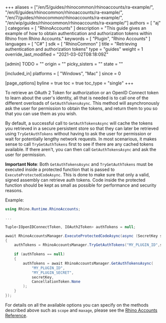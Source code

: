 +++
aliases = ["/en/5/guides/rhinocommon/rhinoaccounts/ra-example/", "/en/6/guides/rhinocommon/rhinoaccounts/ra-example/", "/en/7/guides/rhinocommon/rhinoaccounts/ra-example/", "/en/wip/guides/rhinocommon/rhinoaccounts/ra-example/"]
authors = [ "aj" ]
categories = [ "RhinoAccounts" ]
description = "This guide gives an example of how to obtain authentication and authorization tokens within Rhino from Rhino Accounts."
keywords = [ "Plugin", "Rhino Accounts" ]
languages = [ "C#" ]
sdk = [ "RhinoCommon" ]
title = "Retrieving authentication and authorization tokens"
type = "guides"
weight = 1
override_last_modified = "2021-03-02T08:18:09Z"

[admin]
TODO = ""
origin = ""
picky_sisters = ""
state = ""

[included_in]
platforms = [ "Windows", "Mac" ]
since = 0

[page_options]
byline = true
toc = true
toc_type = "single"
+++

To retrieve an OAuth 2 Token for authorization or an OpenID Connect token to learn about the user's identity, all that is needed is to call one of the different overloads of `GetAuthTokensAsync`. This method will asynchronously ask the user for permission to obtain the tokens, and return them to you so that you can use them as you wish.

By default, a successful call to `GetAuthTokensAsync` will cache the tokens you retrieved in a secure persistent store so that they can later be retrieved using `TryGetAuthTokens` without having to ask the user for permission or wait for potentially lengthy network requests. In most scenarious, it makes sense to call `TryGetAuthTokens` first to see if there are any cached tokens available. If there aren't, you can then call `GetAuthTokensAsync` and ask the user for permission.

**Important Note**: 
Both `GetAuthTokensAsync` and `TryGetAuthTokens` must be executed inside a protected function that is passed to `ExecuteProtectedCodeAsync`. This is done to make sure that only a valid, signed assembly can retrieve auth tokens. Code inside the protected function should be kept as small as possible for performance and security reasons.

Example:

```cs
using Rhino.Runtime.RhinoAccounts;

...

Tuple<IOpenIDConnectToken, IOAuth2Token> authTokens = null;

await RhinoAccountsManager.ExecuteProtectedCodeAsync(async (SecretKey secretKey) =>
{
	authTokens = RhinoAccountsManager.TryGetAuthTokens("MY_PLUGIN_ID",secretKey);
	
	if (authTokens == null)	
	{
		authTokens = await RhinoAccountsManager.GetAuthTokensAsync(
		    "MY_PLUGIN_ID",
		    "MY_PLUGIN_SECRET",
		    secretKey,
		    CancellationToken.None
		);
	}
}); 
```


For details on all the available options you can specify on the methods described above such as `scope` and `maxage`, please see the [Rhino Accounts Reference](https://docs.google.com/document/d/1-U0FYt6iQAM3UA6Rio4z0sDVXBSdc0kQk5e4zumnKig).
